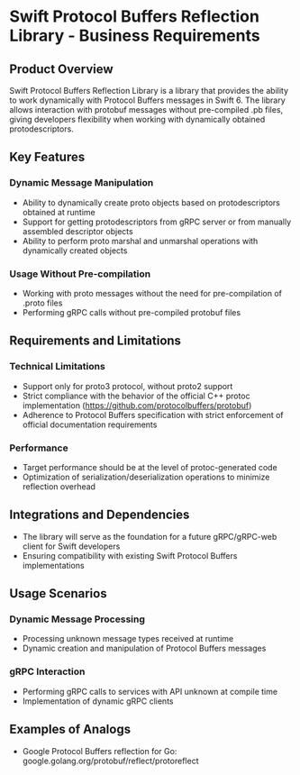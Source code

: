 # Swift Protocol Buffers Reflection Library - Business Requirements

## Product Overview
Swift Protocol Buffers Reflection Library is a library that provides the ability to work dynamically with Protocol Buffers messages in Swift 6. The library allows interaction with protobuf messages without pre-compiled .pb files, giving developers flexibility when working with dynamically obtained protodescriptors.

## Key Features

### Dynamic Message Manipulation
- Ability to dynamically create proto objects based on protodescriptors obtained at runtime
- Support for getting protodescriptors from gRPC server or from manually assembled descriptor objects
- Ability to perform proto marshal and unmarshal operations with dynamically created objects

### Usage Without Pre-compilation
- Working with proto messages without the need for pre-compilation of .proto files
- Performing gRPC calls without pre-compiled protobuf files

## Requirements and Limitations

### Technical Limitations
- Support only for proto3 protocol, without proto2 support
- Strict compliance with the behavior of the official C++ protoc implementation (https://github.com/protocolbuffers/protobuf)
- Adherence to Protocol Buffers specification with strict enforcement of official documentation requirements

### Performance
- Target performance should be at the level of protoc-generated code
- Optimization of serialization/deserialization operations to minimize reflection overhead

## Integrations and Dependencies
- The library will serve as the foundation for a future gRPC/gRPC-web client for Swift developers
- Ensuring compatibility with existing Swift Protocol Buffers implementations

## Usage Scenarios

### Dynamic Message Processing
- Processing unknown message types received at runtime
- Dynamic creation and manipulation of Protocol Buffers messages

### gRPC Interaction
- Performing gRPC calls to services with API unknown at compile time
- Implementation of dynamic gRPC clients

## Examples of Analogs
- Google Protocol Buffers reflection for Go: google.golang.org/protobuf/reflect/protoreflect
